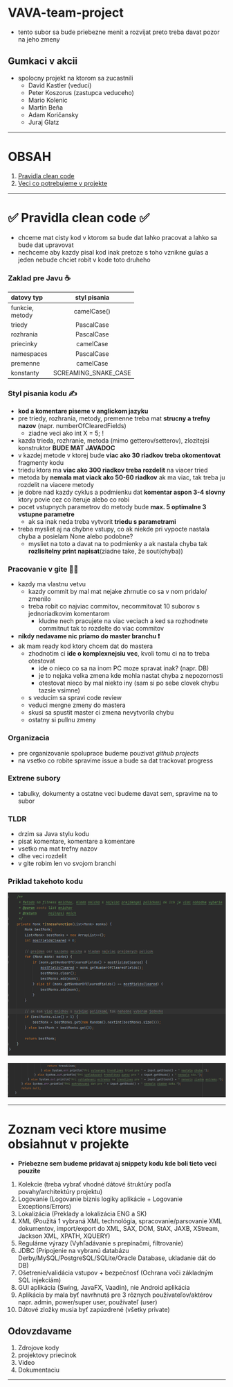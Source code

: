 # VAVA-team-project
- tento subor sa bude priebezne menit a rozvijat preto treba davat pozor na jeho zmeny

## Gumkaci v akcii

- spolocny projekt na ktorom sa zucastnili
  - David Kastler (veduci)
  - Peter Koszorus (zastupca veduceho)
  - Mario Kolenic
  - Martin Beňa
  - Adam Koričansky
  - Juraj Glatz

---
# OBSAH
1. [Pravidla clean code ](#-pravidla-clean-code-)
2. [Veci co potrebujeme v projekte](#zoznam-veci-ktore-musime-obsiahnut-v-projekte)

---

# ✅ Pravidla clean code ✅
- chceme mat cisty kod v ktorom sa bude dat lahko pracovat a lahko sa bude dat upravovat
- nechceme aby kazdy pisal kod inak pretoze s toho vznikne gulas a jeden nebude chciet robit v kode toto druheho

### Zaklad pre Javu ☕

| datovy typ           |     styl pisania     |
|:---------------------|:--------------------:|
| funkcie, <br/>metody |     camelCase()      |
| triedy               |      PascalCase      |
| rozhrania            |      PascalCase      |
| priecinky            |      camelCase       |
| namespaces           |      PascalCase      |
| premenne             |      camelCase       |
| konstanty            | SCREAMING_SNAKE_CASE |

### Styl pisania kodu ✍️
- **kod a komentare piseme v anglickom jazyku**
- pre triedy, rozhrania, metody, premenne treba mat **strucny a trefny nazov**  (napr. numberOfClearedFields)
  - ziadne veci ako int X = 5; !
- kazda trieda, rozhranie, metoda (mimo getterov/setterov), zlozitejsi konstruktor **BUDE MAT JAVADOC**
- v kazdej metode v ktorej bude **viac ako 30 riadkov treba okomentovat** fragmenty kodu
- triedu ktora ma **viac ako 300 riadkov treba rozdelit** na viacer tried
- metoda by **nemala mat viack ako 50-60 riadkov** ak ma viac, tak treba ju rozdelit na viacere metody
- je dobre nad kazdy cyklus a podmienku dat **komentar aspon 3-4 slovny** ktory povie cez co iteruje alebo co robi
- pocet vstupnych parametrov do metody bude **max. 5 optimalne 3 vstupne parametre**
  - ak sa inak neda treba vytvorit **triedu s parametrami**
- treba mysliet aj na chybne vstupy, co ak niekde pri vypocte nastala chyba a posielam None alebo podobne?
  - mysliet na toto a davat na to podmienky a ak nastala chyba tak **rozlisitelny print napisat**(ziadne take, že sout(chyba))

### Pracovanie v gite 👨‍💻
- kazdy ma vlastnu vetvu
  - kazdy commit by mal mat nejake zhrnutie co sa v nom pridalo/ zmenilo
  - treba robit co najviac commitov, necommitovat 10 suborov s jednoriadkovim komentarom
    - kludne nech pracujete na viac veciach a ked sa rozhodnete commitnut tak to rozdelte do viac commitov
- **nikdy nedavame nic priamo do master branchu ❗**
- ak mam ready kod ktory chcem dat do mastera
  - zhodnotim ci **ide o komplexnejsiu vec**, kvoli tomu ci na to treba otestovat
    - ide o nieco co sa na inom PC moze spravat inak? (napr. DB)
    - je to nejaka velka zmena kde mohla nastat chyba z nepozornosti
    - otestovat nieco by mal niekto iny (sam si po sebe clovek chybu tazsie vsimne)
  - s veducim sa spravi code review
  - veduci mergne zmeny do mastera
  - skusi sa spustit master ci zmena nevytvorila chybu
  - ostatny si pullnu zmeny

### Organizacia
- pre organizovanie spoluprace budeme pouzivat *github projects*
- na vsetko co robite spravime issue a bude sa dat trackovat progress

### Extrene subory
- tabulky, dokumenty a ostatne veci budeme davat sem, spravime na to subor

### TLDR
- drzim sa Java stylu kodu
- pisat komentare, komentare a komentare
- vsetko ma mat trefny nazov
- dlhe veci rozdelit
- v gite robim len vo svojom branchi
### Priklad takehoto kodu
![CleanCodeExample](mdFiles/CleanCodeExample.png)

![img.png](mdFiles/CleanCodeExample2.png)

---
# Zoznam veci ktore musime obsiahnut v projekte
- **Priebezne sem budeme pridavat aj snippety kodu kde boli tieto veci pouzite**

1. Kolekcie (treba vybrať vhodné dátové štruktúry podľa povahy/architektúry projektu)
2. Logovanie (Logovanie biznis logiky aplikácie + Logovanie Exceptions/Errors)
3. Lokalizácia (Preklady a lokalizácia ENG a SK)
4. XML (Použitá 1 vybraná XML technológia, spracovanie/parsovanie XML dokumentov, import/export do XML, SAX, DOM, StAX, JAXB, XStream, Jackson XML, XPATH, XQUERY)
5. Regulárne výrazy (Vyhľadávanie s prepínačmi, filtrovanie)
6. JDBC (Pripojenie na vybranú databázu Derby/MySQL/PostgreSQL/SQLite/Oracle Database, ukladanie dát do DB)
7. Ošetrenie/validácia vstupov + bezpečnosť (Ochrana voči základným SQL injekciám)
8. GUI aplikácia (Swing, JavaFX, Vaadin), nie Android aplikácia
9. Aplikácia by mala byť navrhnutá pre 3 rôznych používateľov/aktérov napr. admin, power/super user, používateľ (user)
10. Dátové zložky musia byť zapúzdrené (všetky private)


## Odovzdavame
1. Zdrojove kody
2. projektovy priecinok
3. Video
4. Dokumentaciu
---
